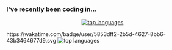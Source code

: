 ### I've recently been coding in...
<p align="center">
  <a href="https://github.com/anuraghazra/github-readme-stats">
    <img src="https://github-readme-stats.vercel.app/api/top-langs/?username=sijirama&&show_icons=true&hide_title=true&theme=radical&layout=compact&hide_border=true&border_radius=30&langs_count=15&exclude_repo=Analyseroom&hide=dart,html,css,shell,jupyter%20Notebook,Cython,Perl,Handlebars" alt="top languages"/>
  </a>
</p>
https://wakatime.com/badge/user/5853dff2-2b5d-4627-8bb6-43b3464677d9.svg
<img src="" alt="top languages"/>
